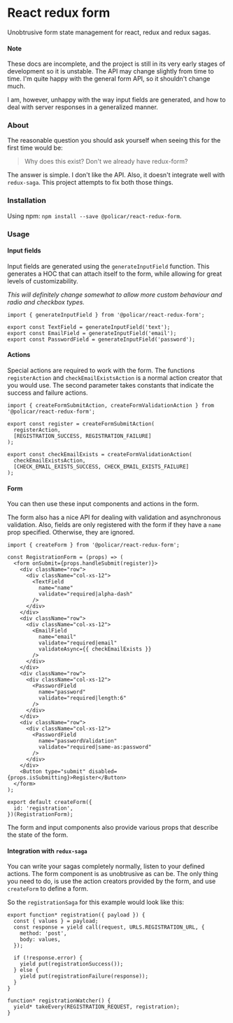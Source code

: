 # React redux form
Unobtrusive form state management for react, redux and redux sagas.

#### Note
These docs are incomplete, and the project is still in its very early stages of development so it is unstable. The API may change slightly from time to time. I'm quite happy with the general form API, so it shouldn't change much.

I am, however, unhappy with the way input fields are generated, and how to deal with server responses in a generalized manner. 

### About
The reasonable question you should ask yourself when seeing this for the first time would be:

> Why does this exist? Don't we already have redux-form?

The answer is simple. I don't like the API. Also, it doesn't integrate well with `redux-saga`. This project attempts to fix both those things.

### Installation
Using npm: `npm install --save @policar/react-redux-form`.

### Usage

#### Input fields
Input fields are generated using the `generateInputField` function. This generates a HOC that can attach itself to the form, while allowing for great levels of customizability.

*This will definitely change somewhat to allow more custom behaviour and radio and checkbox types.*

```
import { generateInputField } from '@policar/react-redux-form';

export const TextField = generateInputField('text');
export const EmailField = generateInputField('email');
export const PasswordField = generateInputField('password');
```

#### Actions
Special actions are required to work with the form. The functions `registerAction` and `checkEmailExistsAction` is a normal action creator that you would use. The second parameter takes constants that indicate the success and failure actions.

```
import { createFormSubmitAction, createFormValidationAction } from '@policar/react-redux-form';

export const register = createFormSubmitAction(
  registerAction,
  [REGISTRATION_SUCCESS, REGISTRATION_FAILURE]
);

export const checkEmailExists = createFormValidationAction(
  checkEmailExistsAction,
  [CHECK_EMAIL_EXISTS_SUCCESS, CHECK_EMAIL_EXISTS_FAILURE]
);
```

#### Form
You can then use these input components and actions in the form.

The form also has a nice API for dealing with validation and asynchronous validation. Also, fields are only registered with the form if they have a `name` prop specified. Otherwise, they are ignored.

```
import { createForm } from '@policar/react-redux-form';

const RegistrationForm = (props) => (
  <form onSubmit={props.handleSubmit(register)}>
    <div className="row">
      <div className="col-xs-12">
        <TextField
          name="name"
          validate="required|alpha-dash"
        />
      </div>
    </div>
    <div className="row">
      <div className="col-xs-12">
        <EmailField
          name="email"
          validate="required|email"
          validateAsync={{ checkEmailExists }}
        />
      </div>
    </div>
    <div className="row">
      <div className="col-xs-12">
        <PasswordField
          name="password"
          validate="required|length:6"
        />
      </div>
    </div>
    <div className="row">
      <div className="col-xs-12">
        <PasswordField
          name="passwordValidation"
          validate="required|same-as:password"
        />
      </div>
    </div>
    <Button type="submit" disabled={props.isSubmitting}>Register</Button>
  </form>
);

export default createForm({
  id: 'registration',
})(RegistrationForm);

```

The form and input components also provide various props that describe the state of the form.


#### Integration with `redux-saga`
You can write your sagas completely normally, listen to your defined actions. The form component is as unobtrusive as can be. The only thing you need to do, is use the action creators provided by the form, and use `createForm` to define a form.

So the `registrationSaga` for this example would look like this:
```
export function* registration({ payload }) {
  const { values } = payload;
  const response = yield call(request, URLS.REGISTRATION_URL, {
    method: 'post',
    body: values,
  });

  if (!response.error) {
    yield put(registrationSuccess());
  } else {
    yield put(registrationFailure(response));
  }
}

function* registrationWatcher() {
  yield* takeEvery(REGISTRATION_REQUEST, registration);
}
```
